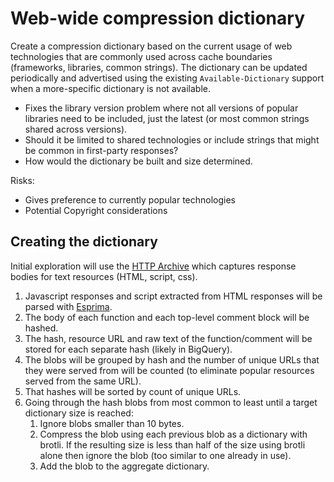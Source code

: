 # Web-wide compression dictionary

Create a compression dictionary based on the current usage of web technologies that are commonly used across cache boundaries (frameworks, libraries, common strings). The dictionary can be updated periodically and advertised using the existing `Available-Dictionary` support when a more-specific dictionary is not available.

* Fixes the library version problem where not all versions of popular libraries need to be included, just the latest (or most common strings shared across versions).
* Should it be limited to shared technologies or include strings that might be common in first-party responses?
* How would the dictionary be built and size determined.

Risks:
* Gives preference to currently popular technologies
* Potential Copyright considerations

## Creating the dictionary

Initial exploration will use the [HTTP Archive](https://httparchive.org/) which captures response bodies for text resources (HTML, script, css).

1. Javascript responses and script extracted from HTML responses will be parsed with [Esprima](https://esprima.org/).
1. The body of each function and each top-level comment block will be hashed.
1. The hash, resource URL and raw text of the function/comment will be stored for each separate hash (likely in BigQuery).
1. The blobs will be grouped by hash and the number of unique URLs that they were served from will be counted (to eliminate popular resources served from the same URL).
1. That hashes will be sorted by count of unique URLs.
1. Going through the hash blobs from most common to least until a target dictionary size is reached:
    1. Ignore blobs smaller than 10 bytes.
    1. Compress the blob using each previous blob as a dictionary with brotli. If the resulting size is less than half of the size using brotli alone then ignore the blob (too similar to one already in use).
    1. Add the blob to the aggregate dictionary.
